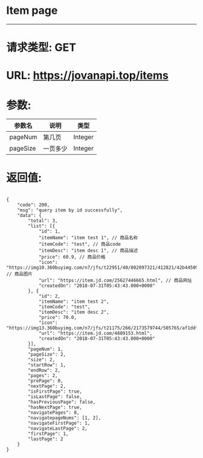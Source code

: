 # Item page
---
# 请求类型: GET
# URL: https://jovanapi.top/items
# 参数:
参数名 | 说明                   | 类型
----- |----------------------- | ----
pageNum | 第几页   | Integer
pageSize  | 一页多少        | Integer
# 返回值:
<pre><code>
{
	"code": 200,
	"msg": "query item by id successfully",
	"data": {
		"total": 3,
		"list": [{
			"id": 1,
			"itemName": "item test 1", // 商品名称
			"itemCode": "test", // 商品code
			"itemDesc": "item desc 1", // 商品描述
			"price": 60.9, // 商品价格
			"icon": "https://img10.360buyimg.com/n7/jfs/t22951/40/802097321/412821/42b44509/5b433243N888b865f.jpg", // 商品图片
			"url": "https://item.jd.com/25627446665.html", // 商品网址
			"createdOn": "2018-07-31T05:43:43.000+0000"
		}, {
			"id": 2,
			"itemName": "item test 2",
			"itemCode": "test",
			"itemDesc": "item desc 2",
			"price": 70.0,
			"icon": "https://img13.360buyimg.com/n7/jfs/t21175/266/2173579744/505765/af1ddf8b/5b4aa953N7fcff026.jpg",
			"url": "https://item.jd.com/4889153.html",
			"createdOn": "2018-07-31T05:43:43.000+0000"
		}],
		"pageNum": 1,
		"pageSize": 2,
		"size": 2,
		"startRow": 1,
		"endRow": 2,
		"pages": 2,
		"prePage": 0,
		"nextPage": 2,
		"isFirstPage": true,
		"isLastPage": false,
		"hasPreviousPage": false,
		"hasNextPage": true,
		"navigatePages": 8,
		"navigatepageNums": [1, 2],
		"navigateFirstPage": 1,
		"navigateLastPage": 2,
		"firstPage": 1,
		"lastPage": 2
	}
}
</code></pre>
